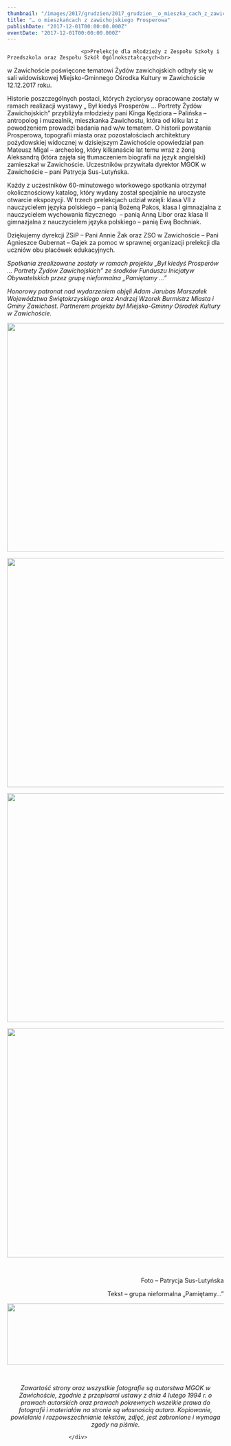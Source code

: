```yaml
---
thumbnail: "/images/2017/grudzien/2017_grudzien__o_mieszka_cach_z_zawichojskiego_prosperowa_2017_12__o_mieszka_cach_z_zawichojskiego_prosperowa_DSC_0218.jpg"
title: "… o mieszkańcach z zawichojskiego Prosperowa"
publishDate: "2017-12-01T00:00:00.000Z"
eventDate: "2017-12-01T00:00:00.000Z"
---
```


<div class="entry-content">
							
							<p>Prelekcje dla młodzieży z Zespołu Szkoły i Przedszkola oraz Zespołu Szkół Ogólnokształcących<br>
w Zawichoście poświęcone tematowi Żydów zawichojskich odbyły się w sali widowiskowej Miejsko-Gminnego Ośrodka Kultury w Zawichoście 12.12.2017 roku.</p>
<p>Historie poszczególnych postaci, których życiorysy opracowane zostały w ramach realizacji wystawy „ Był kiedyś Prosperów … Portrety Żydów Zawichojskich” przybliżyła młodzieży pani Kinga Kędziora – Palińska – antropolog i muzealnik, mieszkanka Zawichostu, która od kilku lat z powodzeniem prowadzi badania nad w/w tematem. O historii powstania Prosperowa, topografii miasta oraz pozostałościach architektury pożydowskiej widocznej w dzisiejszym Zawichoście opowiedział pan Mateusz Migal – archeolog, który kilkanaście lat temu wraz z żoną Aleksandrą (która zajęła się tłumaczeniem biografii na język angielski) zamieszkał w Zawichoście. Uczestników przywitała dyrektor MGOK w Zawichoście – pani Patrycja Sus-Lutyńska.</p>
<p>Każdy z uczestników 60-minutowego wtorkowego spotkania otrzymał okolicznościowy katalog, który wydany został specjalnie na uroczyste otwarcie ekspozycji. W trzech prelekcjach udział wzięli: klasa VII z nauczycielem języka polskiego – panią Bożeną Pakos, klasa I gimnazjalna z nauczycielem wychowania fizycznego&nbsp; – panią Anną Libor oraz klasa II gimnazjalna z nauczycielem języka polskiego – panią Ewą Bochniak.</p>
<p>Dziękujemy dyrekcji ZSiP – Pani Annie Żak oraz ZSO w Zawichoście – Pani Agnieszce Gubernat – Gajek za pomoc w sprawnej organizacji prelekcji dla uczniów obu placówek edukacyjnych.</p>
<p><em>Spotkania zrealizowane zostały w ramach projektu „Był kiedyś Prosperów … Portrety Żydów Zawichojskich” ze środków Funduszu Inicjatyw Obywatelskich przez grupę nieformalna „Pamiętamy …”</em></p>
<p><em>Honorowy patronat nad wydarzeniem objęli Adam Jarubas Marszałek Województwa Świętokrzyskiego oraz Andrzej Wzorek Burmistrz Miasta i Gminy Zawichost. Partnerem projektu był Miejsko-Gminny Ośrodek Kultury w Zawichoście.</em></p>
<p><img fetchpriority="high" decoding="async" class="aligncenter size-full wp-image-5468" src="/images/2017/grudzien/2017_grudzien__o_mieszka_cach_z_zawichojskiego_prosperowa_2017_12__o_mieszka_cach_z_zawichojskiego_prosperowa_DSC_0218.jpg" alt="" width="800" height="531" srcset="/images/2017/grudzien/2017_grudzien__o_mieszka_cach_z_zawichojskiego_prosperowa_2017_12__o_mieszka_cach_z_zawichojskiego_prosperowa_DSC_0218.jpg 800w, /images/2017/grudzien/DSC_0218-300x199.jpg 300w, /images/2017/grudzien/DSC_0218-768x510.jpg 768w" sizes="(max-width: 800px) 100vw, 800px"></p>
<p><img decoding="async" class="aligncenter size-full wp-image-5469" src="/images/2017/grudzien/2017_grudzien__o_mieszka_cach_z_zawichojskiego_prosperowa_2017_12__o_mieszka_cach_z_zawichojskiego_prosperowa_DSC_0223.jpg" alt="" width="800" height="531" srcset="/images/2017/grudzien/2017_grudzien__o_mieszka_cach_z_zawichojskiego_prosperowa_2017_12__o_mieszka_cach_z_zawichojskiego_prosperowa_DSC_0223.jpg 800w, /images/2017/grudzien/DSC_0223-300x199.jpg 300w, /images/2017/grudzien/DSC_0223-768x510.jpg 768w" sizes="(max-width: 800px) 100vw, 800px"></p>
<p><img decoding="async" class="aligncenter size-full wp-image-5470" src="/images/2017/grudzien/2017_grudzien__o_mieszka_cach_z_zawichojskiego_prosperowa_2017_12__o_mieszka_cach_z_zawichojskiego_prosperowa_DSC_0243.jpg" alt="" width="800" height="531" srcset="/images/2017/grudzien/2017_grudzien__o_mieszka_cach_z_zawichojskiego_prosperowa_2017_12__o_mieszka_cach_z_zawichojskiego_prosperowa_DSC_0243.jpg 800w, /images/2017/grudzien/DSC_0243-300x199.jpg 300w, /images/2017/grudzien/DSC_0243-768x510.jpg 768w" sizes="(max-width: 800px) 100vw, 800px"></p>
<p><img loading="lazy" decoding="async" class="aligncenter size-full wp-image-5471" src="/images/2017/grudzien/2017_grudzien__o_mieszka_cach_z_zawichojskiego_prosperowa_2017_12__o_mieszka_cach_z_zawichojskiego_prosperowa_DSC_0227.jpg" alt="" width="800" height="531" srcset="/images/2017/grudzien/2017_grudzien__o_mieszka_cach_z_zawichojskiego_prosperowa_2017_12__o_mieszka_cach_z_zawichojskiego_prosperowa_DSC_0227.jpg 800w, /images/2017/grudzien/DSC_0227-300x199.jpg 300w, /images/2017/grudzien/DSC_0227-768x510.jpg 768w" sizes="(max-width: 800px) 100vw, 800px"></p>
<p>&nbsp;</p>
<p style="text-align: right;">Foto – Patrycja Sus-Lutyńska</p>
<p style="text-align: right;">Tekst – grupa nieformalna „Pamiętamy…”</p>
<p><img loading="lazy" decoding="async" class="aligncenter size-full wp-image-5465" src="/images/2017/grudzien/2017_grudzien__o_mieszka_cach_z_zawichojskiego_prosperowa_2017_12__o_mieszka_cach_z_zawichojskiego_prosperowa_znaki.jpg" alt="" width="2297" height="142" srcset="/images/2017/grudzien/2017_grudzien__o_mieszka_cach_z_zawichojskiego_prosperowa_2017_12__o_mieszka_cach_z_zawichojskiego_prosperowa_znaki.jpg 2297w, /images/2017/grudzien/znaki-300x19.jpg 300w, /images/2017/grudzien/znaki-768x47.jpg 768w, /images/2017/grudzien/znaki-1024x63.jpg 1024w" sizes="(max-width: 2297px) 100vw, 2297px"></p>
<p>&nbsp;</p>
<p style="text-align: center;"><em>Zawartość strony oraz wszystkie fotografie są autorstwa MGOK w Zawichoście, zgodnie z przepisami ustawy z dnia 4 lutego 1994 r. o prawach autorskich oraz prawach pokrewnych wszelkie prawa do fotografii i materiałów na stronie są własnością autora. Kopiowanie, powielanie i rozpowszechnianie tekstów, zdjęć, jest zabronione i wymaga zgody na piśmie.</em></p>
						
						</div>
